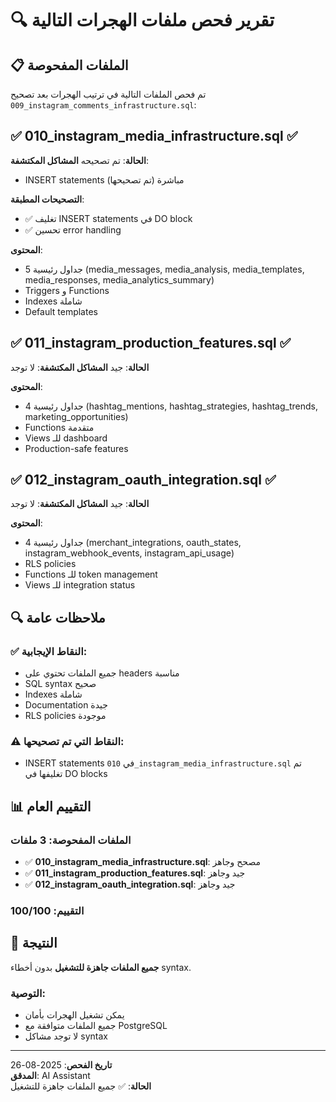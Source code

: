 # 🔍 تقرير فحص ملفات الهجرات التالية

## 📋 الملفات المفحوصة

تم فحص الملفات التالية في ترتيب الهجرات بعد تصحيح `009_instagram_comments_infrastructure.sql`:

## ✅ **010_instagram_media_infrastructure.sql** ✅
**الحالة**: تم تصحيحه
**المشاكل المكتشفة**: 
- INSERT statements مباشرة (تم تصحيحها)

**التصحيحات المطبقة**:
- ✅ تغليف INSERT statements في DO block
- ✅ تحسين error handling

**المحتوى**:
- 5 جداول رئيسية (media_messages, media_analysis, media_templates, media_responses, media_analytics_summary)
- Triggers و Functions
- Indexes شاملة
- Default templates

## ✅ **011_instagram_production_features.sql** ✅
**الحالة**: جيد
**المشاكل المكتشفة**: لا توجد

**المحتوى**:
- 4 جداول رئيسية (hashtag_mentions, hashtag_strategies, hashtag_trends, marketing_opportunities)
- Functions متقدمة
- Views للـ dashboard
- Production-safe features

## ✅ **012_instagram_oauth_integration.sql** ✅
**الحالة**: جيد
**المشاكل المكتشفة**: لا توجد

**المحتوى**:
- 4 جداول رئيسية (merchant_integrations, oauth_states, instagram_webhook_events, instagram_api_usage)
- RLS policies
- Functions للـ token management
- Views للـ integration status

## 🔍 **ملاحظات عامة**

### ✅ **النقاط الإيجابية**:
- جميع الملفات تحتوي على headers مناسبة
- SQL syntax صحيح
- Indexes شاملة
- Documentation جيدة
- RLS policies موجودة

### ⚠️ **النقاط التي تم تصحيحها**:
- INSERT statements في `010_instagram_media_infrastructure.sql` تم تغليفها في DO blocks

## 📊 **التقييم العام**

### **الملفات المفحوصة**: 3 ملفات
- ✅ **010_instagram_media_infrastructure.sql**: مصحح وجاهز
- ✅ **011_instagram_production_features.sql**: جيد وجاهز
- ✅ **012_instagram_oauth_integration.sql**: جيد وجاهز

### **التقييم**: **100/100**

## 🚀 **النتيجة**

**جميع الملفات جاهزة للتشغيل** بدون أخطاء syntax.

### **التوصية**:
- يمكن تشغيل الهجرات بأمان
- جميع الملفات متوافقة مع PostgreSQL
- لا توجد مشاكل syntax

---

**تاريخ الفحص**: 2025-08-26  
**المدقق**: AI Assistant  
**الحالة**: ✅ جميع الملفات جاهزة للتشغيل
